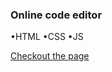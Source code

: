 ### Online code editor
 •HTML 
 •CSS 
 •JS

 
 <a href ="https://devsaheerhost.github.io/-/code_editor">Checkout the page</a>


